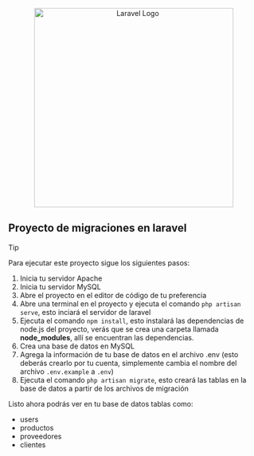 <p align="center"><a href="https://laravel.com" target="_blank"><img src="https://raw.githubusercontent.com/laravel/art/master/logo-lockup/5%20SVG/2%20CMYK/1%20Full%20Color/laravel-logolockup-cmyk-red.svg" width="400" alt="Laravel Logo"></a></p>

## Proyecto de migraciones en laravel

>[!TIP]
> Para ejecutar este proyecto sigue los siguientes pasos:
> 1. Inicia tu servidor Apache
> 2. Inicia tu servidor MySQL
> 3. Abre el proyecto en el editor de código de tu preferencia
> 4. Abre una terminal en el proyecto y ejecuta el comando ``php artisan serve``, esto inciará el servidor de laravel
> 5. Ejecuta el comando ``npm install``, esto instalará las dependencias de node.js del proyecto, verás que se crea una carpeta llamada **node_modules**, allí se encuentran las dependencias.
> 6.  Crea una base de datos en MySQL
> 7. Agrega la información de tu base de datos en el archivo .env (esto deberás crearlo por tu cuenta, simplemente cambia el nombre del archivo ``.env.example`` a ``.env``)
> 8. Ejecuta el comando ``php artisan migrate``, esto creará las tablas en la base de datos a partir de los archivos de migración
>
>Listo ahora podrás ver en tu base de datos tablas como:
> * users
> * productos
> * proveedores
> * clientes